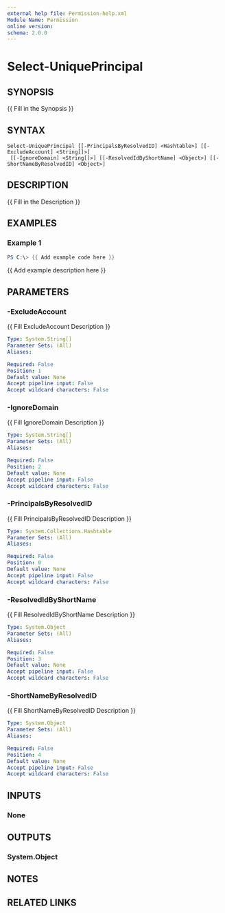 ```yaml
---
external help file: Permission-help.xml
Module Name: Permission
online version:
schema: 2.0.0
---
```


# Select-UniquePrincipal

## SYNOPSIS
{{ Fill in the Synopsis }}

## SYNTAX

```
Select-UniquePrincipal [[-PrincipalsByResolvedID] <Hashtable>] [[-ExcludeAccount] <String[]>]
 [[-IgnoreDomain] <String[]>] [[-ResolvedIdByShortName] <Object>] [[-ShortNameByResolvedID] <Object>]
```

## DESCRIPTION
{{ Fill in the Description }}

## EXAMPLES

### Example 1
```powershell
PS C:\> {{ Add example code here }}
```

{{ Add example description here }}

## PARAMETERS

### -ExcludeAccount
{{ Fill ExcludeAccount Description }}

```yaml
Type: System.String[]
Parameter Sets: (All)
Aliases:

Required: False
Position: 1
Default value: None
Accept pipeline input: False
Accept wildcard characters: False
```

### -IgnoreDomain
{{ Fill IgnoreDomain Description }}

```yaml
Type: System.String[]
Parameter Sets: (All)
Aliases:

Required: False
Position: 2
Default value: None
Accept pipeline input: False
Accept wildcard characters: False
```

### -PrincipalsByResolvedID
{{ Fill PrincipalsByResolvedID Description }}

```yaml
Type: System.Collections.Hashtable
Parameter Sets: (All)
Aliases:

Required: False
Position: 0
Default value: None
Accept pipeline input: False
Accept wildcard characters: False
```

### -ResolvedIdByShortName
{{ Fill ResolvedIdByShortName Description }}

```yaml
Type: System.Object
Parameter Sets: (All)
Aliases:

Required: False
Position: 3
Default value: None
Accept pipeline input: False
Accept wildcard characters: False
```

### -ShortNameByResolvedID
{{ Fill ShortNameByResolvedID Description }}

```yaml
Type: System.Object
Parameter Sets: (All)
Aliases:

Required: False
Position: 4
Default value: None
Accept pipeline input: False
Accept wildcard characters: False
```

## INPUTS

### None

## OUTPUTS

### System.Object
## NOTES

## RELATED LINKS
